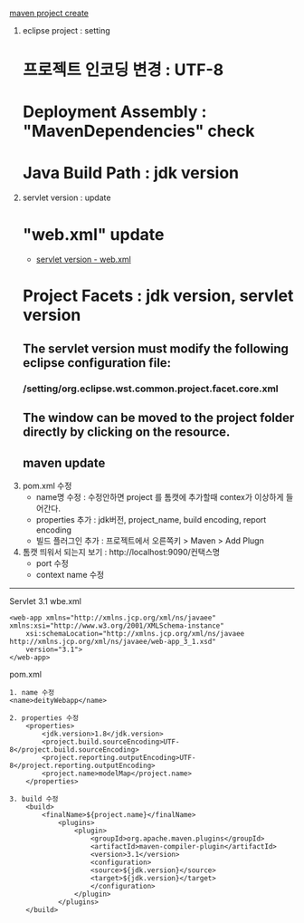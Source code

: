 [maven project create](http://jaesu.tistory.com/entry/Maven-web-project-%EB%A7%8C%EB%93%A4%EA%B8%B0)

1. eclipse project : setting
    # 프로젝트 인코딩 변경 : UTF-8
    # Deployment Assembly : "MavenDependencies" check
    # Java Build Path : jdk version
2. servlet version : update
    # "web.xml" update
      - [servlet version - web.xml](http://antop.tistory.com/145)
    # Project Facets : jdk version, servlet version
      ## The servlet version must modify the following eclipse configuration file:
      ### /setting/org.eclipse.wst.common.project.facet.core.xml
      ## The window can be moved to the project folder directly by clicking on the resource.
      ## maven update
3. pom.xml 수정
    - name명 수정 : 수정안하면 project 를 톰캣에 추가할때 contex가 이상하게 들어간다.
    - properties 추가 : jdk버전, project_name, build encoding, report encoding
    - 빌드 플러그인 추가 : 프로젝트에서 오른쪽키 > Maven > Add Plugn
4. 톰캣 띄워서 되는지 보기 : http://localhost:9090/컨택스명
    - port 수정
    - context name 수정

---

Servlet 3.1 wbe.xml
```
<web-app xmlns="http://xmlns.jcp.org/xml/ns/javaee" xmlns:xsi="http://www.w3.org/2001/XMLSchema-instance" 
	xsi:schemaLocation="http://xmlns.jcp.org/xml/ns/javaee http://xmlns.jcp.org/xml/ns/javaee/web-app_3_1.xsd" 
	version="3.1"> 
</web-app>
```

pom.xml  
```
1. name 수정
<name>deityWebapp</name>

2. properties 수정
    <properties>
        <jdk.version>1.8</jdk.version>
        <project.build.sourceEncoding>UTF-8</project.build.sourceEncoding>
        <project.reporting.outputEncoding>UTF-8</project.reporting.outputEncoding>        
        <project.name>modelMap</project.name>
    </properties>

3. build 수정
    <build>
        <finalName>${project.name}</finalName>
            <plugins>
                <plugin>
                    <groupId>org.apache.maven.plugins</groupId>
                    <artifactId>maven-compiler-plugin</artifactId>
                    <version>3.1</version>
                    <configuration>
                    <source>${jdk.version}</source>
                    <target>${jdk.version}</target>
                    </configuration>
                </plugin>
            </plugins>    
    </build>    
```

